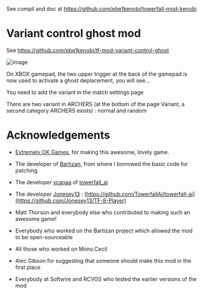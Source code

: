 See compil and doc at https://github.com/ebe1kenobi/towerfall-mod-kenobi

# Variant control ghost mod

See https://github.com/ebe1kenobi/tf-mod-variant-control-ghost

![image](https://github.com/user-attachments/assets/42c355a2-f80d-4648-bd60-3cfab70721f2)


On XBOX gamepad, the two upper trigger at the back of the gamepad is now used to activate a ghost deplacement, you will see...

You need to add the variant in the match settings page

There are two variant in ARCHERS (at the bottom of the page Variant, a second category ARCHERS exists) : normal and random

# Acknowledgements

- [Extremely OK Games](https://exok.com), for making this awesome, lovely game.

- The developer of [Bartizan](https://github.com/Kha/Bartizan#installation), from where I borrowed the basic code for patching.
- The developer [vcanaa](https://github.com/vcanaa) of [towerfall_ai]([https://github.com/vcanaa](https://github.com/TowerfallAi/towerfall-ai))
- The developer [Jonesey13](https://github.com/Jonesey13) : [https://github.com/TowerfallAi/towerfall-ai](https://github.com/Jonesey13/TF-8-Player)

- Matt Thorson and everybody else who contributed to making such an awesome game!
- Everybody who worked on the Bartizan project which allowed the mod to be open-sourceable
- All those who worked on Mono.Cecil
- Alec Gibson for suggesting that someone should make this mod in the first place
- Everybody at Softwire and RCVGS who tested the earlier versions of the mod

